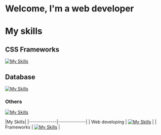 # Welcome, I'm a web developer
# My skills
## 

## 

## CSS Frameworks
[![My Skills](https://skillicons.dev/icons?i=bootstrap,tailwind&theme=light)](https://skillicons.dev)
## Database
[![My Skills](https://skillicons.dev/icons?i=mysql,mongodb&theme=light)](https://skillicons.dev)
### Others
[![My Skills](https://skillicons.dev/icons?i=cpp,java,php,arduino,figma&theme=light)](https://skillicons.dev)

|My Skills|
|--------------|--------------|
| Web developing   | [![My Skills](https://skillicons.dev/icons?i=html,css,sass,js&theme=light)](https://skillicons.dev)   |
| Frameworks    | [![My Skills](https://skillicons.dev/icons?i=react&theme=light)](https://skillicons.dev)   |
